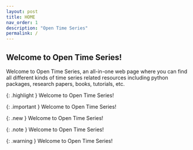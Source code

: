 ```yaml
---
layout: post
title: HOME
nav_order: 1
description: "Open Time Series"
permalink: /
---
```


## Welcome to Open Time Series!

Welcome to Open Time Series, an all-in-one web page where you can find all different 
kinds of time series related resources including python packages, research papers, books, tutorials, etc. 

{: .highlight } 
Welcome to Open Time Series!

{: .important } 
Welcome to Open Time Series!

{: .new }
Welcome to Open Time Series!

{: .note }
Welcome to Open Time Series!

{: .warning }
Welcome to Open Time Series!
